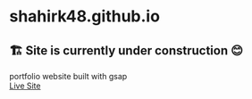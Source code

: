 # shahirk48.github.io
## 🏗 Site is currently under construction 😊
portfolio website built with gsap\
[Live Site](https://shahirk48.github.io "Have a look")
